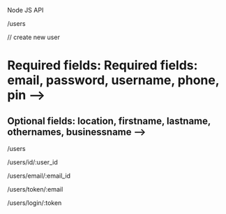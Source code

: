 Node JS API

<!-- User routes -->

<!-- Get and create user -->
<!-- get all users  -->
<!-- GET -->
/users

// create new user
# Required fields: Required fields: email, password, username, phone, pin -->
## Optional fields: location, firstname, lastname, othernames, businessname -->
<!-- POST -->
/users

<!-- GET, PUT (update), DELETE user by id -->
/users/id/:user_id

<!-- GET user email by id -->
<!-- Required field: email -->
<!-- Optional fields: none -->
/users/email/:email_id

<!-- GET token by email -->
<!-- Required field: email -->
<!-- Optional fields: none -->
/users/token/:email

<!-- User login (GET) with authentication token -->
/users/login/:token